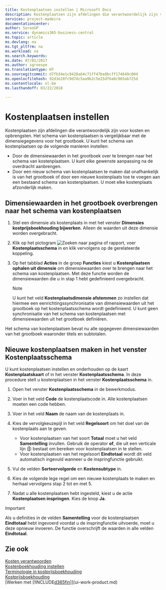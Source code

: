 ```yaml
---
title: Kostenplaatsen instellen | Microsoft Docs
description: Kostenplaatsen zijn afdelingen die verantwoordelijk zijn voor kosten en opbrengsten. Het schema van kostenplaatsen is vergelijkbaar met de dimensiegegevens voor het grootboek.
services: project-madeira
documentationcenter: 
author: SorenGP
ms.service: dynamics365-business-central
ms.topic: article
ms.devlang: na
ms.tgt_pltfrm: na
ms.workload: na
ms.search.keywords: 
ms.date: 07/01/2017
ms.author: sgroespe
ms.translationtype: HT
ms.sourcegitcommit: d7fb34e1c9428a64c71ff47be8bcff174649c00d
ms.openlocfilehash: 92d3e28fc9d7dc5aa9b2c5e25df6a0c965ab725d
ms.contentlocale: nl-be
ms.lasthandoff: 03/22/2018

---
```

# <a name="set-up-cost-centers"></a>Kostenplaatsen instellen
Kostenplaatsen zijn afdelingen die verantwoordelijk zijn voor kosten en opbrengsten. Het schema van kostenplaatsen is vergelijkbaar met de dimensiegegevens voor het grootboek. U kunt het schema van kostenplaatsen op de volgende manieren instellen:  

-   Door de dimensiewaarden in het grootboek over te brengen naar het schema van kostenplaatsen. U kunt elke gewenste aanpassing na de overdracht aanbrengen.  
-   Door een nieuw schema van kostenplaatsen te maken dat onafhankelijk is van het grootboek of door een nieuwe kostenplaats toe te voegen aan een bestaand schema van kostenplaatsen. U moet elke kostenplaats afzonderlijk maken.  

## <a name="to-transfer-dimension-values-in-the-general-ledger-to-the-chart-of-cost-centers"></a>Dimensiewaarden in het grootboek overbrengen naar het schema van kostenplaatsen  
1.  Stel een dimensie als kostenplaats in met het venster **Dimensies kostprijsboekhouding bijwerken**. Alleen de waarden uit deze dimensie worden overgebracht.  
2.  Klik op het pictogram ![Zoeken naar pagina of rapport](media/ui-search/search_small.png "pictogram Zoeken naar pagina of rapport"), voer **Kostenplaatsschema** in en klik vervolgens op de gerelateerde koppeling.  
3.  Op het tabblad **Acties** in de groep **Functies** kiest u **Kostenplaatsen ophalen uit dimensie** om dimensiewaarden over te brengen naar het schema van kostenplaatsen. Met deze functie worden de dimensiewaarden die u in stap 1 hebt gedefinieerd overgebracht.  

    > [!NOTE]  
    >  U kunt het veld **Kostenplaatsdimensie afstemmen** zo instellen dat hiermee een eenrichtingssynchronisatie van dimensiewaarden uit het grootboek op het kostenplaatsschema wordt gedefinieerd. U kunt geen synchronisatie van het schema van kostenplaatsen met dimensiewaarden uit het grootboek definiëren.  

Het schema van kostenplaatsen bevat nu alle opgegeven dimensiewaarden van het grootboek waaronder titels en subtotalen.  

## <a name="to-create-new-cost-centers-in-the-chart-of-cost-centers-window"></a>Nieuwe kostenplaatsen maken in het venster Kostenplaatsschema  
U kunt kostenplaatsen instellen en onderhouden op de kaart **Kostenplaatskaart** of in het venster **Kostenplaatsschema**. In deze procedure stelt u kostenplaatsen in het venster **Kostenplaatsschema** in.  

1. Open het venster **Kostenplaatsschema** in de bewerkmodus.  
2. Voer in het veld **Code** de kostenplaatscode in. Alle kostenplaatsen moeten een code hebben.  
3. Voer in het veld **Naam** de naam van de kostenplaats in.  
4. Kies de vervolgkeuzepijl in het veld **Regelsoort** om het doel van de kostenplaats aan te geven.  

    - Voor kostenplaatsen van het soort **Totaal** moet u het veld **Samentelling** invullen. Gebruik de operator **of**, die uit een verticale lijn (**&#124;**) bestaat om bereiken voor kostenplaatsen in te stellen.  
    - Voor kostenplaatsen van het regelsoort **Eindtotaal** wordt dit veld automatisch ingevuld wanneer u de inspringfunctie gebruikt.  
5.  Vul de velden **Sorteervolgorde** en **Kostensubtype** in.  
6.  Kies de volgende lege regel om een nieuwe kostenplaats te maken en herhaal vervolgens stap 2 tot en met 5.  
7.  Nadat u alle kostenplaatsen hebt ingesteld, kiest u de actie **Kostenplaatsen inspringen**. Kies de knop **Ja**.  

> [!IMPORTANT]  
>  Als u definities in de velden **Samentelling** voor de kostenplaatsen **Eindtotaal** hebt ingevoerd voordat u de inspringfunctie uitvoerde, moet u deze opnieuw invoeren. De functie overschrijft de waarden in alle velden **Eindtotaal**.  

## <a name="see-also"></a>Zie ook  
[Kosten verantwoorden](finance-manage-cost-accounting.md)  
[Kostenboekhouding instellen](finance-set-up-cost-accounting.md)   
[Terminologie in kostprijsboekhouding](finance-terminology-in-cost-accounting.md)   
[Kostprijsboekhouding](finance-about-cost-accounting.md)  
[Werken met [!INCLUDE[d365fin](includes/d365fin_md.md)]](ui-work-product.md)

